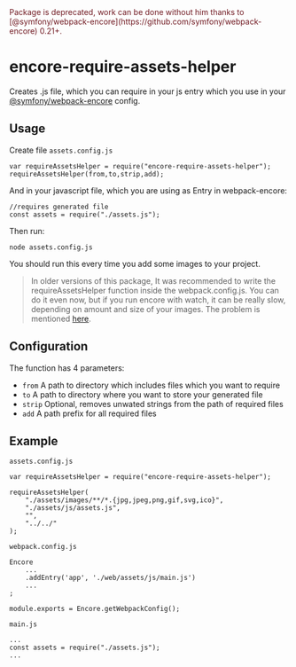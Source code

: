 <span style="color:#721c24;">
  Package is deprecated, work can be done without him thanks to [@symfony/webpack-encore](https://github.com/symfony/webpack-encore) 0.21+.
</span>

# encore-require-assets-helper

Creates .js file, which you can require in your js entry which you use in your [@symfony/webpack-encore](https://github.com/symfony/webpack-encore) config.

## Usage
Create file `assets.config.js`
```
var requireAssetsHelper = require("encore-require-assets-helper");
requireAssetsHelper(from,to,strip,add);
```

And in your javascript file, which you are using as Entry in webpack-encore:

```
//requires generated file
const assets = require("./assets.js");
```

Then run:

```
node assets.config.js
```

You should run this every time you add some images to your project.

> In older versions of this package, It was recommended to write the requireAssetsHelper function inside the webpack.config.js. You can do it even now, but if you  run encore with watch, it can be really slow, depending on amount and size of your images. The problem is mentioned [here](https://github.com/skaryys/encore-require-assets-helper/issues/1).

## Configuration

The function has 4 parameters:

* `from` A path to directory which includes files which you want to require
* `to` A path to directory where you want to store your generated file
* `strip` Optional, removes unwated strings from the path of required files
* `add` A path prefix for all required files

## Example

`assets.config.js`

```
var requireAssetsHelper = require("encore-require-assets-helper");

requireAssetsHelper(
    "./assets/images/**/*.{jpg,jpeg,png,gif,svg,ico}",
    "./assets/js/assets.js",
    "",
    "../../"
);
```

`webpack.config.js`

```
Encore
    ...
    .addEntry('app', './web/assets/js/main.js')
    ...
;

module.exports = Encore.getWebpackConfig();

```

`main.js`

```
...    
const assets = require("./assets.js");
...
```


